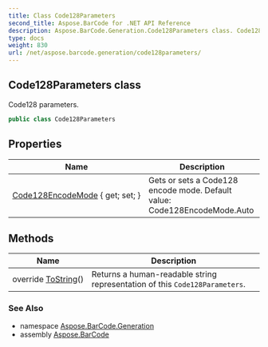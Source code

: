 ```yaml
---
title: Class Code128Parameters
second_title: Aspose.BarCode for .NET API Reference
description: Aspose.BarCode.Generation.Code128Parameters class. Code128 parameters
type: docs
weight: 830
url: /net/aspose.barcode.generation/code128parameters/
---
```

## Code128Parameters class

Code128 parameters.

```csharp
public class Code128Parameters
```

## Properties

| Name | Description |
| --- | --- |
| [Code128EncodeMode](../../aspose.barcode.generation/code128parameters/code128encodemode/) { get; set; } | Gets or sets a Code128 encode mode. Default value: Code128EncodeMode.Auto |

## Methods

| Name | Description |
| --- | --- |
| override [ToString](../../aspose.barcode.generation/code128parameters/tostring/)() | Returns a human-readable string representation of this `Code128Parameters`. |

### See Also

* namespace [Aspose.BarCode.Generation](../../aspose.barcode.generation/)
* assembly [Aspose.BarCode](../../)



